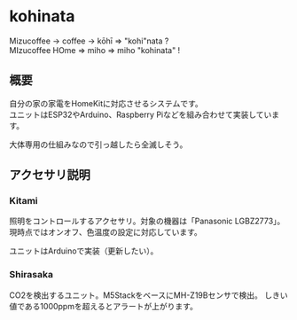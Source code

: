 # kohinata
Mizucoffee -> coffee -> kōhī => "kohi"nata ?  
MIzucoffee HOme => miho => miho "kohinata" !

## 概要
自分の家の家電をHomeKitに対応させるシステムです。   
ユニットはESP32やArduino、Raspberry Piなどを組み合わせて実装しています。   

大体専用の仕組みなので引っ越したら全滅しそう。

## アクセサリ説明

### Kitami
照明をコントロールするアクセサリ。対象の機器は「Panasonic LGBZ2773」。
現時点ではオンオフ、色温度の設定に対応しています。

ユニットはArduinoで実装（更新したい）。

### Shirasaka
CO2を検出するユニット。M5StackをベースにMH-Z19Bセンサで検出。
しきい値である1000ppmを超えるとアラートが上がります。